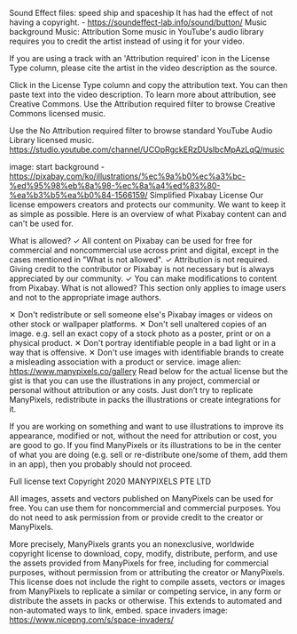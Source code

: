 Sound Effect files: speed ship and spaceship
 It has had the effect of not having a copyright. - https://soundeffect-lab.info/sound/button/
Music
background Music: Attribution
Some music in YouTube's audio library requires you to credit the artist instead of using it for your video.

If you are using a track with an 'Attribution required' icon in the License Type column, please cite the artist in the video description as the source.

Click in the License Type column and copy the attribution text. You can then paste text into the video description. To learn more about attribution, see Creative Commons.
Use the Attribution required filter to browse Creative Commons licensed music.

Use the No Attribution required filter to browse standard YouTube Audio Library licensed music.
https://studio.youtube.com/channel/UCOpRgckERzDUsIbcMpAzLqQ/music




image: start background - https://pixabay.com/ko/illustrations/%ec%9a%b0%ec%a3%bc-%ed%95%98%eb%8a%98-%ec%8a%a4%ed%83%80-%ea%b3%b5%ea%b0%84-1566159/
Simplified Pixabay License
Our license empowers creators and protects our community. We want to keep it as simple as possible. Here is an overview of what Pixabay content can and can't be used for.

What is allowed?
✓	All content on Pixabay can be used for free for commercial and noncommercial use across print and digital, except in the cases mentioned in "What is not allowed".
✓	Attribution is not required. Giving credit to the contributor or Pixabay is not necessary but is always appreciated by our community.
✓	You can make modifications to content from Pixabay.
What is not allowed?
This section only applies to image users and not to the appropriate image authors.

✕	Don't redistribute or sell someone else's Pixabay images or videos on other stock or wallpaper platforms.
✕	Don't sell unaltered copies of an image. e.g. sell an exact copy of a stock photo as a poster, print or on a physical product.
✕	Don't portray identifiable people in a bad light or in a way that is offensive.
✕	Don't use images with identifiable brands to create a misleading association with a product or service.
image alien: https://www.manypixels.co/gallery
Read below for the actual license but the gist is that you can use the illustrations in any project, commercial or personal without attribution or any costs. Just don’t try to replicate ManyPixels, redistribute in packs the illustrations or create integrations for it.

If you are working on something and want to use illustrations to improve its appearance, modified or not, without the need for attribution or cost, you are good to go. If you find ManyPixels or its illustrations to be in the center of what you are doing (e.g. sell or re-distribute one/some of them, add them in an app), then you probably should not proceed.

Full license text
Copyright 2020 MANYPIXELS PTE LTD

All images, assets and vectors published on ManyPixels can be used for free. You can use them for noncommercial and commercial purposes. You do not need to ask permission from or provide credit to the creator or ManyPixels.

More precisely, ManyPixels grants you an nonexclusive, worldwide copyright license to download, copy, modify, distribute, perform, and use the assets provided from ManyPixels for free, including for commercial purposes, without permission from or attributing the creator or ManyPixels. This license does not include the right to compile assets, vectors or images from ManyPixels to replicate a similar or competing service, in any form or distribute the assets in packs or otherwise. This extends to automated and non-automated ways to link, embed.
space invaders image: https://www.nicepng.com/s/space-invaders/
 

